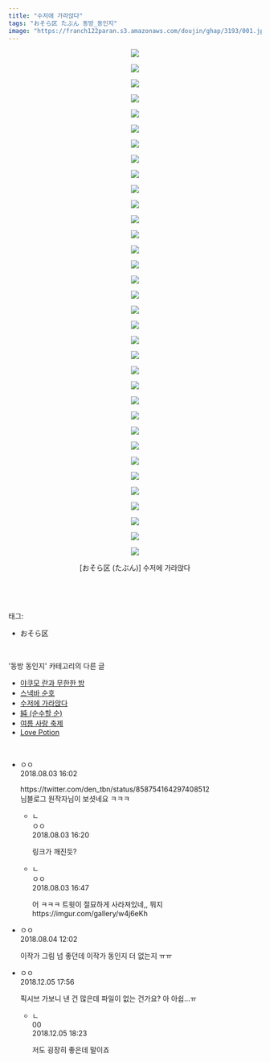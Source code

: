 ```yaml
---
title: "수저에 가라앉다"
tags: "おそら区 たぶん 동방_동인지"
image: "https://franch122paran.s3.amazonaws.com/doujin/ghap/3193/001.jpg"
---
```

<div class="article">
<p style="text-align: center; clear: none; float: none;"><img src="{{ site.imgserver7 }}/ghap/3193/001.jpg"/></p>
<p style="text-align: center; clear: none; float: none;"><img src="{{ site.imgserver7 }}/ghap/3193/002.jpg"/></p>
<p style="text-align: center; clear: none; float: none;"><img src="{{ site.imgserver7 }}/ghap/3193/003.jpg"/></p>
<p style="text-align: center; clear: none; float: none;"><img src="{{ site.imgserver7 }}/ghap/3193/004.jpg"/></p>
<p style="text-align: center; clear: none; float: none;"><img src="{{ site.imgserver7 }}/ghap/3193/005.jpg"/></p>
<p style="text-align: center; clear: none; float: none;"><img src="{{ site.imgserver7 }}/ghap/3193/006.jpg"/></p>
<p style="text-align: center; clear: none; float: none;"><img src="{{ site.imgserver7 }}/ghap/3193/007.jpg"/></p>
<p style="text-align: center; clear: none; float: none;"><img src="{{ site.imgserver7 }}/ghap/3193/008.jpg"/></p>
<p style="text-align: center; clear: none; float: none;"><img src="{{ site.imgserver7 }}/ghap/3193/009.jpg"/></p>
<p style="text-align: center; clear: none; float: none;"><img src="{{ site.imgserver7 }}/ghap/3193/010.jpg"/></p>
<p style="text-align: center; clear: none; float: none;"><img src="{{ site.imgserver7 }}/ghap/3193/011.jpg"/></p>
<p style="text-align: center; clear: none; float: none;"><img src="{{ site.imgserver7 }}/ghap/3193/012.jpg"/></p>
<p style="text-align: center; clear: none; float: none;"><img src="{{ site.imgserver7 }}/ghap/3193/013.jpg"/></p>
<p style="text-align: center; clear: none; float: none;"><img src="{{ site.imgserver7 }}/ghap/3193/014.jpg"/></p>
<p style="text-align: center; clear: none; float: none;"><img src="{{ site.imgserver7 }}/ghap/3193/015.jpg"/></p>
<p style="text-align: center; clear: none; float: none;"><img src="{{ site.imgserver7 }}/ghap/3193/016.jpg"/></p>
<p style="text-align: center; clear: none; float: none;"><img src="{{ site.imgserver7 }}/ghap/3193/017.jpg"/></p>
<p style="text-align: center; clear: none; float: none;"><img src="{{ site.imgserver7 }}/ghap/3193/018.jpg"/></p>
<p style="text-align: center; clear: none; float: none;"><img src="{{ site.imgserver7 }}/ghap/3193/019.jpg"/></p>
<p style="text-align: center; clear: none; float: none;"><img src="{{ site.imgserver7 }}/ghap/3193/020.jpg"/></p>
<p style="text-align: center; clear: none; float: none;"><img src="{{ site.imgserver7 }}/ghap/3193/021.jpg"/></p>
<p style="text-align: center; clear: none; float: none;"><img src="{{ site.imgserver7 }}/ghap/3193/022.jpg"/></p>
<p style="text-align: center; clear: none; float: none;"><img src="{{ site.imgserver7 }}/ghap/3193/023.jpg"/></p>
<p style="text-align: center; clear: none; float: none;"><img src="{{ site.imgserver7 }}/ghap/3193/024.jpg"/></p>
<p style="text-align: center; clear: none; float: none;"><img src="{{ site.imgserver7 }}/ghap/3193/025.jpg"/></p>
<p style="text-align: center; clear: none; float: none;"><img src="{{ site.imgserver7 }}/ghap/3193/026.jpg"/></p>
<p style="text-align: center; clear: none; float: none;"><img src="{{ site.imgserver7 }}/ghap/3193/027.jpg"/></p>
<p style="text-align: center; clear: none; float: none;"><img src="{{ site.imgserver7 }}/ghap/3193/028.jpg"/></p>
<p style="text-align: center; clear: none; float: none;"><img src="{{ site.imgserver7 }}/ghap/3193/029.jpg"/></p>
<p style="text-align: center; clear: none; float: none;"><img src="{{ site.imgserver7 }}/ghap/3193/030.jpg"/></p>
<p style="text-align: center; clear: none; float: none;"><img src="{{ site.imgserver7 }}/ghap/3193/031.jpg"/></p>
<p style="text-align: center; clear: none; float: none;"><img src="{{ site.imgserver7 }}/ghap/3193/032.jpg"/></p>
<p style="text-align: center; clear: none; float: none;"><img src="{{ site.imgserver7 }}/ghap/3193/033.jpg"/></p>
<p style="text-align: center; clear: none; float: none;"><img src="{{ site.imgserver7 }}/ghap/3193/034.jpg"/></p>
<p style="text-align: center; clear: none; float: none;">[おそら区 (たぶん)] 수저에 가라앉다</p>
<p><br/></p>
</div><br/>
<div class="tagTrail">
<p>태그: </p>
<ul>
<li>おそら区</li>
</ul>
</div><br/>
<div class="another">
<p>'동방 동인지' 카테고리의 다른 글</p>
<ul>
<li><a href="/ghap_3195">야쿠모 란과 무한한 방</a></li>
<li><a href="/ghap_3194">스낵바 순호</a></li>
<li><a href="/ghap_3193">수저에 가라앉다</a></li>
<li><a href="/ghap_3192">純 (순수할 순)</a></li>
<li><a href="/ghap_3191">여름 사랑 축제</a></li>
<li><a href="/ghap_3190">Love Potion</a></li>
</ul>
</div><br/>
<div class="cb_module cb_fluid">
<div class="cb_wrt cb_profile">
<div class="comment">
<ul>
<li class="cb_thumb_off" id="comment15299958">
<div class="cb_comment_area">
<div class="cb_info_area">
<div class="cb_section">
<span class="cb_nick_name">ㅇㅇ</span>
</div>
<div class="cb_section">
<span class="cb_date">2018.08.03 16:02 </span>
</div>
</div>
<div class="cb_dsc_comment">
<p class="cb_dsc">
											https://twitter.com/den_tbn/status/858754164297408512<br/>
님블로그 원작자님이 보셧네요 ㅋㅋㅋ
										</p>
</div>
<ul>
<li class="cb_thumb_off" id="comment15299965">
<span class="cb_bu_subnode">ㄴ</span>
<div class="cb_comment_area">
<div class="cb_info_area">
<div class="cb_section">
<span class="cb_nick_name">ㅇㅇ</span>
</div>
<div class="cb_section">
<span class="cb_date">2018.08.03 16:20 </span>
</div>
</div>
<div class="cb_dsc_comment">
<p class="cb_dsc">
																링크가 깨진듯?
															</p>
</div>
</div>
</li>
<li class="cb_thumb_off" id="comment15299972">
<span class="cb_bu_subnode">ㄴ</span>
<div class="cb_comment_area">
<div class="cb_info_area">
<div class="cb_section">
<span class="cb_nick_name">ㅇㅇ</span>
</div>
<div class="cb_section">
<span class="cb_date">2018.08.03 16:47 </span>
</div>
</div>
<div class="cb_dsc_comment">
<p class="cb_dsc">
																어 ㅋㅋㅋ 트윗이 절묘하게 사라져있네,, 뭐지<br/>
https://imgur.com/gallery/w4j6eKh
															</p>
</div>
</div>
</li>
</ul>
</div></li>
<li class="cb_thumb_off" id="comment15300529">
<div class="cb_comment_area">
<div class="cb_info_area">
<div class="cb_section">
<span class="cb_nick_name">ㅇㅇ</span>
</div>
<div class="cb_section">
<span class="cb_date">2018.08.04 12:02 </span>
</div>
</div>
<div class="cb_dsc_comment">
<p class="cb_dsc">
											이작가 그림 넘 좋던데 이작가 동인지 더 없는지 ㅠㅠ
										</p>
</div>
</div></li>
<li class="cb_thumb_off" id="comment15382827">
<div class="cb_comment_area">
<div class="cb_info_area">
<div class="cb_section">
<span class="cb_nick_name">ㅇㅇ</span>
</div>
<div class="cb_section">
<span class="cb_date">2018.12.05 17:56 </span>
</div>
</div>
<div class="cb_dsc_comment">
<p class="cb_dsc">
											픽시브 가보니 낸 건 많은데 파일이 없는 건가요? 아 아쉽...ㅠ
										</p>
</div>
<ul>
<li class="cb_thumb_off" id="comment15382832">
<span class="cb_bu_subnode">ㄴ</span>
<div class="cb_comment_area">
<div class="cb_info_area">
<div class="cb_section">
<span class="cb_nick_name">00</span>
</div>
<div class="cb_section">
<span class="cb_date">2018.12.05 18:23 </span>
</div>
</div>
<div class="cb_dsc_comment">
<p class="cb_dsc">
																저도 굉장히 좋은데 말이죠
															</p>
</div>
</div>
</li>
</ul>
</div></li>
</ul>
</div>
</div><!-- commentList close -->
</div><br/>
